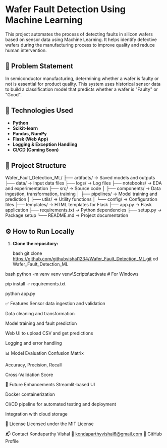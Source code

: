 # Wafer Fault Detection Using Machine Learning

This project automates the process of detecting faults in silicon wafers based on sensor data using Machine Learning. It helps identify defective wafers during the manufacturing process to improve quality and reduce human intervention.

## 📌 Problem Statement

In semiconductor manufacturing, determining whether a wafer is faulty or not is essential for product quality. This system uses historical sensor data to build a classification model that predicts whether a wafer is "Faulty" or "Good".

## 🧠 Technologies Used

- **Python**
- **Scikit-learn**
- **Pandas, NumPy**
- **Flask (Web App)**
- **Logging & Exception Handling**
- **CI/CD (Coming Soon)**

## 📁 Project Structure

Wafer_Fault_Detection_ML/
├── artifacts/               → Saved models and outputs
├── data/                    → Input data files
├── logs/                    → Log files
├── notebooks/               → EDA and experimentation
├── src/                     → Source code
│   ├── components/          → Data ingestion, transformation, training
│   ├── pipelines/           → Model training and prediction
│   ├── utils/               → Utility functions
│   └── config/              → Configuration files
├── templates/               → HTML templates for Flask
├── app.py                   → Flask application
├── requirements.txt         → Python dependencies
├── setup.py                 → Package setup
└── README.md                → Project documentation



## ⚙️ How to Run Locally
1. **Clone the repository:**

   bash
   git clone https://github.com/githubvishal1234/Wafer_Fault_Detection_ML.git
   cd Wafer_Fault_Detection_ML

  bash
  python -m venv venv
  venv\Scripts\activate   # For Windows

  pip install -r requirements.txt

  python app.py

✅ Features
Sensor data ingestion and validation

Data cleaning and transformation

Model training and fault prediction

Web UI to upload CSV and get predictions

Logging and error handling

📊 Model Evaluation
Confusion Matrix

Accuracy, Precision, Recall

Cross-Validation Score

🚀 Future Enhancements
Streamlit-based UI

Docker containerization

CI/CD pipeline for automated testing and deployment

Integration with cloud storage

📄 License
Licensed under the MIT License

📬 Contact
Kondaparthy Vishal
📧 kondaparthyvishal6@gmail.com
🔗 GitHub Profile
